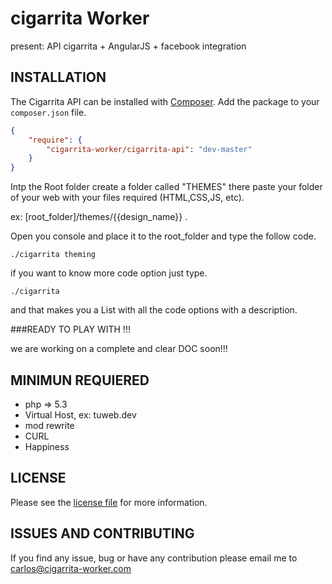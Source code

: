 # cigarrita Worker
present: API cigarrita + AngularJS + facebook integration

## INSTALLATION
The Cigarrita API can be installed with [Composer](https://getcomposer.org/). Add the package to your `composer.json` file.

```json
{
    "require": {
        "cigarrita-worker/cigarrita-api": "dev-master"
    }
}
```

Intp the Root folder create a folder called "THEMES" there paste your folder of your web with your files required (HTML,CSS,JS, etc).

ex: [root_folder]/themes/{{design_name}} .

Open you console and place it to the root_folder and type the follow code.

``` ./cigarrita theming ```

if you want to know more code option just type.

``` ./cigarrita ```

and that makes you a List with all the code options with a description.


###READY TO PLAY WITH !!!

we are working on a complete and clear DOC soon!!!

## MINIMUN REQUIERED
- php => 5.3
- Virtual Host, ex: tuweb.dev
- mod rewrite
- CURL
- Happiness

## LICENSE

Please see the [license file](https://cigarrita-worker.com/licence) for more information.

## ISSUES AND CONTRIBUTING
If you find any issue, bug or have any contribution please email me to [carlos@cigarrita-worker.com](mailto:carlos@cigarrita-worker.com)
